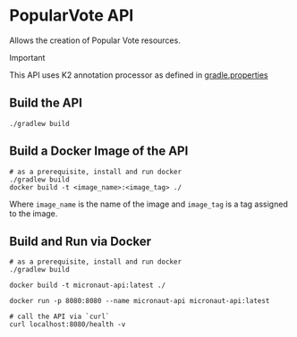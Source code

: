 # PopularVote API

Allows the creation of Popular Vote resources.

> [!IMPORTANT]  
> This API uses K2 annotation processor as defined in [gradle.properties](gradle.properties)

## Build the API
```shell
./gradlew build
```

## Build a Docker Image of the API
```shell
# as a prerequisite, install and run docker
./gradlew build
docker build -t <image_name>:<image_tag> ./
```

Where `image_name` is the name of the image and `image_tag` is a tag assigned to the image.


## Build and Run via Docker
```shell
# as a prerequisite, install and run docker
./gradlew build

docker build -t micronaut-api:latest ./

docker run -p 8080:8080 --name micronaut-api micronaut-api:latest

# call the API via `curl`
curl localhost:8080/health -v
```

